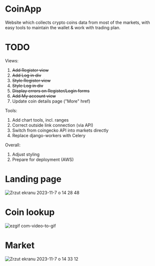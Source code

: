 # CoinApp
Website which collects crypto coins data from most of the markets, with easy tools to maintain the wallet & work with trading plan.

# TODO
Views:
1. ~~Add Register view~~
2. ~~Add Log in div~~
3. ~~Style Register view~~
4. ~~Style Log in div~~
5. ~~Display errors on Register/Login forms~~
6. ~~Add My account view~~
7. Update coin details page ("More" href)

Tools:
1. Add chart tools, incl. ranges
2. Correct outside link connection (via API)
3. Switch from coingecko API into markets directly
4. Replace django-workers with Celery

Overall:
1. Adjust styling
2. Prepare for deployment (AWS)


# Landing page
![Zrzut ekranu 2023-11-7 o 14 28 48](https://github.com/papryyk/CoinApp/assets/85553099/d8a289e5-81cf-4aec-8fa4-cc25e0fdb19e)

# Coin lookup
![ezgif com-video-to-gif](https://github.com/papryyk/CoinApp/assets/85553099/43485d50-0218-4847-b6ce-4a3e3fa56b20)


# Market
![Zrzut ekranu 2023-11-7 o 14 33 12](https://github.com/papryyk/CoinApp/assets/85553099/c630bb26-27ba-48e8-9801-f9c6b8e3198e)
